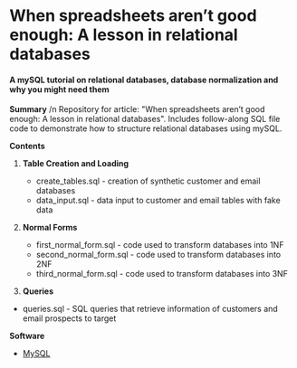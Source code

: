 # When spreadsheets aren’t good enough: A lesson in relational databases
#### A mySQL tutorial on relational databases, database normalization and why you might need them

**Summary** /n
Repository for article: "When spreadsheets aren’t good enough: A lesson in relational databases".
Includes follow-along SQL file code to demonstrate how to structure relational databases using mySQL.

**Contents** 
1. **Table Creation and Loading**
   - create_tables.sql - creation of synthetic customer and email databases 
   - data_input.sql - data input to customer and email tables with fake data

2. **Normal Forms**
   - first_normal_form.sql - code used to transform databases into 1NF
   - second_normal_form.sql - code used to transform databases into 2NF
   - third_normal_form.sql - code used to transform databases into 3NF

3. **Queries**
  - queries.sql - SQL queries that retrieve information of customers and email prospects to target 

**Software**
- [MySQL](https://dev.mysql.com/doc/mysql-installation-excerpt/5.7/en/) 
